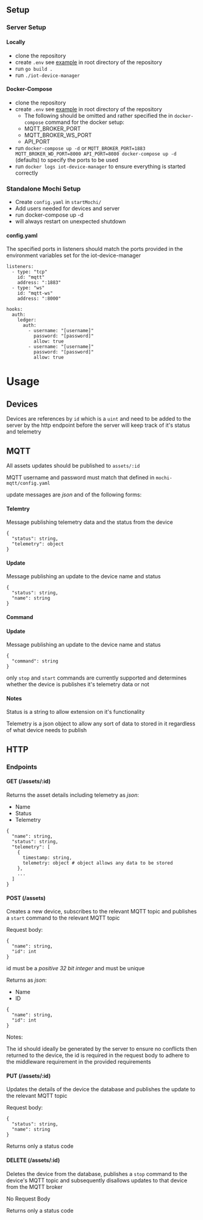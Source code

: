 ## Setup

### Server Setup

#### Locally

- clone the repository
- create `.env` see [example](.env.example) in root directory of the repository
- run `go build .`
- run `./iot-device-manager`

#### Docker-Compose

- clone the repository
- create `.env` see [example](.env.example) in root directory of the repository
  - The following should be omitted and rather specified the in `docker-compose` command for the docker setup:
  - MQTT_BROKER_PORT
  - MQTT_BROKER_WS_PORT
  - API_PORT
- run `docker-compose up -d` or `MQTT_BROKER_PORT=1883 MQTT_BROKER_WD_PORT=8000 API_PORT=8080 docker-compose up -d` (defaults) to specify the ports to be used
- run `docker logs iot-device-manager` to ensure everything is started correctly

### Standalone Mochi Setup

- Create `config.yaml` in `startMochi/`
- Add users needed for devices and server
- run docker-compose up -d
- will always restart on unexpected shutdown

#### config.yaml

The specified ports in listeners should match the ports provided in the environment variables set for the iot-device-manager

```
listeners:
  - type: "tcp"
    id: "mqtt"
    address: ":1883"
  - type: "ws"
    id: "mqtt-ws"
    address: ":8000"

hooks:
  auth:
    ledger:
      auth:
        - username: "[username]"
          password: "[password]"
          allow: true
        - username: "[username]"
          password: "[password]"
          allow: true
```

# Usage

## Devices

Devices are references by `id` which is a `uint` and need to be added to the server by the http endpoint before the server will keep track of it's status and telemetry

## MQTT

All assets updates should be published to `assets/:id`

MQTT username and password must match that defined in `mochi-mqtt/config.yaml`

update messages are _json_ and of the following forms:

#### Telemtry

Message publishing telemetry data and the status from the device

```
{
  "status": string,
  "telemetry": object
}
```

#### Update

Message publishing an update to the device name and status

```
{
  "status": string,
  "name": string
}
```

#### Command

#### Update

Message publishing an update to the device name and status

```
{
  "command": string
}
```

only `stop` and `start` commands are currently supported and determines whether the device is publishes it's telemetry data or not

#### Notes

Status is a string to allow extension on it's functionality

Telemetry is a json object to allow any sort of data to stored in it regardless of what device needs to publish

## HTTP

### Endpoints

#### GET (/assets/:id)

Returns the asset details including telemetry as _json_:

- Name
- Status
- Telemetry

```
{
  "name": string,
  "status": string,
  "telemetry": [
    {
      timestamp: string,
      telemetry: object # object allows any data to be stored
    },
    ...
  ]
}
```

#### POST (/assets)

Creates a new device, subscribes to the relevant MQTT topic and publishes a `start` command to the relevant MQTT topic

Request body:

```
{
  "name": string,
  "id": int
}
```

id must be a _positive 32 bit integer_ and must be unique

Returns as _json_:

- Name
- ID

```
{
  "name": string,
  "id": int
}
```

Notes:

The id should ideally be generated by the server to ensure no conflicts then returned to the device, the id is required in the request body to adhere to the middleware requirement in the provided requirements

#### PUT (/assets/:id)

Updates the details of the device the database and publishes the update to the relevant MQTT topic

Request body:

```
{
  "status": string,
  "name": string
}
```

Returns only a status code

#### DELETE (/assets/:id)

Deletes the device from the database, publishes a `stop` command to the device's MQTT topic and subsequently disallows updates to that device from the MQTT broker

No Request Body

Returns only a status code
